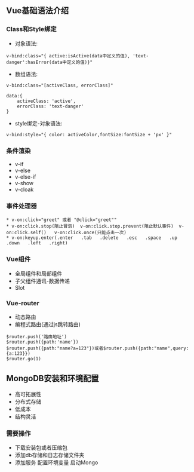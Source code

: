 ## Vue基础语法介绍
### Class和Style绑定
 * 对象语法:
 ```
 v-bind:class="{ active:isActive(data中定义的值), 'text-danger':hasError(data中定义的值)}"
 ```
 * 数组语法:
 ```
 v-bind:class="[activeClass, errorClass]"

 data:{
     activeClass: 'active',
     errorClass: 'text-danger'
 }
 ```
 * style绑定-对象语法:
 ```
 v-bind:style="{ color: activeColor,fontSize:fontSize + 'px' }"
 ```
 ### 条件渲染
 * v-if
 * v-else
 * v-else-if
 * v-show
 * v-cloak
 ### 事件处理器
 ```
 * v-on:click="greet" 或者 "@click="greet""
 * v-on:click.stop(阻止冒泡)  v-on:click.stop.prevent(阻止默认事件)  v-on:click.self()   v-on:click.once(只能点击一次)
 * v-on:keyup.enter(.enter   .tab   .delete   .esc   .space   .up   .down   .left   .right)
 ```
 ### Vue组件
  * 全局组件和局部组件
  * 子父组件通讯-数据传递
  * Slot
### Vue-router
 * 动态路由
 * 编程式路由(通过js跳转路由)
 ```
 $router.push('路由地址')
 $router.push({path:'name'})
 $router.push({path:"name?a=123"})或者$router.push({path:"name",query:{a:123}})
 $router.go(1)  
 ```
## MongoDB安装和环境配置
 * 高可拓展性
 * 分布式存储
 * 低成本
 * 结构灵活
### 需要操作
 * 下载安装包或者压缩包
 * 添加db存储和日志存储文件夹
 * 添加服务 配置环境变量 启动Mongo

